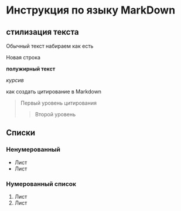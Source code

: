 # Инструкция по языку MarkDown

## стилизация текста

Обычный текст набираем как есть

Новая строка

**полужирный текст**

*курсив*

как создать цитирование в Markdown
> Первый уровень цитирования
>> Второй уровень 

## Списки

### Ненумерованный
* Лист
* Лист

### Нумерованный список
1. Лист
2. Лист